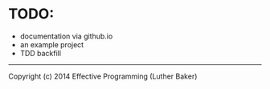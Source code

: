 # TODO:

* documentation via github.io
* an example project
* TDD backfill

---
Copyright (c) 2014 Effective Programming (Luther Baker)

